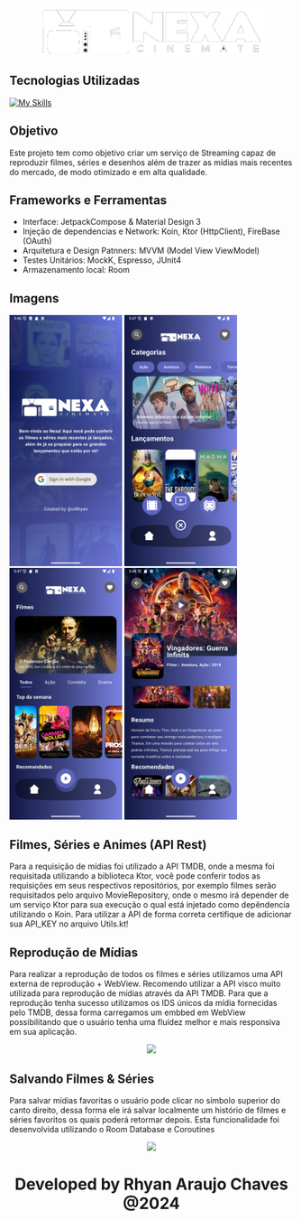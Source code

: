 <div align="center">
  <img src="app/src/main/res/drawable/app_logo.png" width=400>
</div>

## Tecnologias Utilizadas
[![My Skills](https://skillicons.dev/icons?i=kotlin,ktor,androidstudio,firebase)](https://skillicons.dev)

## Objetivo

Este projeto tem como objetivo criar um serviço de Streaming capaz de reproduzir filmes, séries e desenhos além de trazer as mídias mais recentes do mercado, de modo otimizado e em alta qualidade.

## Frameworks e Ferramentas

- Interface: JetpackCompose & Material Design 3
- Injeção de dependencias e Network: Koin, Ktor (HttpClient), FireBase (OAuth)
- Arquitetura e Design Patnners: MVVM (Model View ViewModel)
- Testes Unitários: MockK, Espresso, JUnit4
- Armazenamento local: Room

## Imagens

<div align="center-horizontally">
   <img src="login.png" width=200>
   <img src="home.png" width=200>
   <img src="movies.png" width=200>
   <img src="details.png" width=200>
</div>

## Filmes, Séries e Animes (API Rest)

Para a requisição de mídias foi utilizado a API TMDB, onde a mesma foi requisitada utilizando a biblioteca Ktor, você pode conferir todos as requisições em seus respectivos repositórios,
por exemplo filmes serão requisitados pelo arquivo MovieRepository, onde o mesmo irá depender de um serviço Ktor para sua execução o qual está injetado como depêndencia utilizando o Koin.
Para utilizar a API de forma correta certifique de adicionar sua API_KEY no arquivo Utils.kt!

## Reprodução de Mídias

Para realizar a reprodução de todos os filmes e séries utilizamos uma API externa de reprodução + WebView. Recomendo utilizar a API visco muito utilizada para reprodução de mídias através da API TMDB.
Para que a reprodução tenha sucesso utilizamos os IDS únicos da mídia fornecidas pelo TMDB, dessa forma carregamos um embbed em WebView possibilitando que o usuário tenha uma fluídez melhor e mais responsiva em sua aplicação.

<div align="center">
  <img src="reproducao.gif" width=900>
</div>

## Salvando Filmes & Séries

Para salvar mídias favoritas o usuário pode clicar no símbolo superior do canto direito, dessa forma ele irá salvar localmente um histório de filmes e séries favoritos os quais poderá retormar depois. Esta funcionalidade foi desenvolvida
utilizando o Room Database e Coroutines

<div align="center">
  <img src="favoritos.gif" width=900>
</div>


<h1 align="center">
   Developed by Rhyan Araujo Chaves @2024
</h1>

